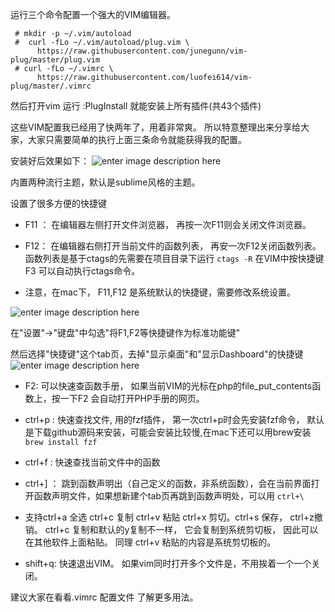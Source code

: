 	

运行三个命令配置一个强大的VIM编辑器。  

     # mkdir -p ~/.vim/autoload
     #  curl -fLo ~/.vim/autoload/plug.vim \
          https://raw.githubusercontent.com/junegunn/vim-plug/master/plug.vim
     # curl -fLo ~/.vimrc \
          https://raw.githubusercontent.com/luofei614/vim-plug/master/.vimrc

 然后打开vim 运行  :PlugInstall 就能安装上所有插件(共43个插件)

 这些VIM配置我已经用了快两年了，用着非常爽。 所以特意整理出来分享给大家，大家只需要简单的执行上面三条命令就能获得我的配置。

安装好后效果如下：
![enter image description here](https://github.com/luofei614/vim-plug/raw/master/screenshot.png)

内置两种流行主题，默认是sublime风格的主题。

设置了很多方便的快捷键 

* F11 ：  在编辑器左侧打开文件浏览器， 再按一次F11则会关闭文件浏览器。 

* F12：   在编辑器右侧打开当前文件的函数列表， 再安一次F12关闭函数列表。函数列表是基于ctags的先需要在项目目录下运行 `ctags -R`  在VIM中按快捷键 F3 可以自动执行ctags命令。

* 注意，在mac下， F11,F12 是系统默认的快捷键，需要修改系统设置。

![enter image description here](https://github.com/luofei614/vim-plug/raw/master/Fn1.png)

在"设置"->"键盘"中勾选"将F1,F2等快捷键作为标准功能键"

然后选择"快捷键"这个tab页，去掉"显示桌面"和"显示Dashboard"的快捷键
![enter image description here](https://github.com/luofei614/vim-plug/raw/master/Fn2.png)

* F2: 可以快速查函数手册， 如果当前VIM的光标在php的file_put_contents函数上，按一下F2 会自动打开PHP手册的网页。

* ctrl+p :   快速查找文件, 用的fzf插件， 第一次ctrl+p时会先安装fzf命令， 默认是下载github源码来安装，可能会安装比较慢,在mac下还可以用brew安装`brew install fzf`

* ctrl+f : 快速查找当前文件中的函数 

* ctrl+] ： 跳到函数声明出（自己定义的函数，非系统函数），会在当前界面打开函数声明文件，如果想新建个tab页再跳到函数声明处，可以用 `ctrl+\`

* 支持ctrl+a 全选  ctrl+c 复制  ctrl+v 粘贴  ctrl+x 剪切。ctrl+s 保存， ctrl+z撤销。   ctrl+c 复制和默认的y复制不一样， 它会复制到系统剪切板， 因此可以在其他软件上面粘贴。 同理  ctrl+v 粘贴的内容是系统剪切板的。

* shift+q: 快速退出VIM。  如果vim同时打开多个文件是，不用挨着一个一个关闭。

建议大家在看看.vimrc 配置文件 了解更多用法。


